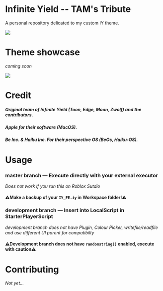 # Infinite Yield -- TAM's Tribute
A personal repository delicated to my custom IY theme.

![](https://media.discordapp.net/attachments/1127984104294592603/1140300769753567402/I-think-it_s-good.webp?width=336&height=432)

# Theme showcase
*coming soon*

![](https://media.discordapp.net/stickers/1031938879290347540.webp?size=160)

# Credit
##### **Original team of Infinite Yield** (Toon, Edge, Moon, Zwolf) and the contributors.
##### **Apple** for their software (MacOS).
##### **Be Inc.** & **Haiku Inc.** For their perspective OS (BeOs, Haiku-OS).

# Usage
### **master** branch — Execute directly with your external executor
*Does not work if you run this on Roblox Sutdio*
#### ⚠️Make a backup of your `IY_FE.iy` in Workspace folder!⚠️


### **development** branch — Insert into LocalScript in StarterPlayerScript 
*development branch does not have Plugin, Colour Picker, writefile/readfile and use different UI parent for compatibilty*
#### ⚠️Development branch does not have `randomstring()` enabled, execute with caution⚠️

# Contributing
*Not yet...*


